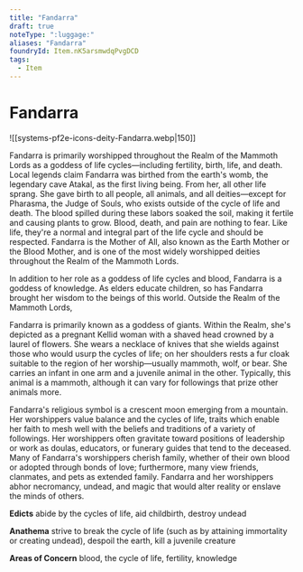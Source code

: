 ```yaml
---
title: "Fandarra"
draft: true
noteType: ":luggage:"
aliases: "Fandarra"
foundryId: Item.nK5arsmwdqPvgDCD
tags:
  - Item
---
```


# Fandarra
![[systems-pf2e-icons-deity-Fandarra.webp|150]]

Fandarra is primarily worshipped throughout the Realm of the Mammoth Lords as a goddess of life cycles—including fertility, birth, life, and death. Local legends claim Fandarra was birthed from the earth's womb, the legendary cave Atakal, as the first living being. From her, all other life sprang. She gave birth to all people, all animals, and all deities—except for Pharasma, the Judge of Souls, who exists outside of the cycle of life and death. The blood spilled during these labors soaked the soil, making it fertile and causing plants to grow. Blood, death, and pain are nothing to fear. Like life, they're a normal and integral part of the life cycle and should be respected. Fandarra is the Mother of All, also known as the Earth Mother or the Blood Mother, and is one of the most widely worshipped deities throughout the Realm of the Mammoth Lords.

In addition to her role as a goddess of life cycles and blood, Fandarra is a goddess of knowledge. As elders educate children, so has Fandarra brought her wisdom to the beings of this world. Outside the Realm of the Mammoth Lords,

Fandarra is primarily known as a goddess of giants. Within the Realm, she's depicted as a pregnant Kellid woman with a shaved head crowned by a laurel of flowers. She wears a necklace of knives that she wields against those who would usurp the cycles of life; on her shoulders rests a fur cloak suitable to the region of her worship—usually mammoth, wolf, or bear. She carries an infant in one arm and a juvenile animal in the other. Typically, this animal is a mammoth, although it can vary for followings that prize other animals more.

Fandarra's religious symbol is a crescent moon emerging from a mountain. Her worshippers value balance and the cycles of life, traits which enable her faith to mesh well with the beliefs and traditions of a variety of followings. Her worshippers often gravitate toward positions of leadership or work as doulas, educators, or funerary guides that tend to the deceased. Many of Fandarra's worshippers cherish family, whether of their own blood or adopted through bonds of love; furthermore, many view friends, clanmates, and pets as extended family. Fandarra and her worshippers abhor necromancy, undead, and magic that would alter reality or enslave the minds of others.

**Edicts** abide by the cycles of life, aid childbirth, destroy undead

**Anathema** strive to break the cycle of life (such as by attaining immortality or creating undead), despoil the earth, kill a juvenile creature

**Areas of Concern** blood, the cycle of life, fertility, knowledge
